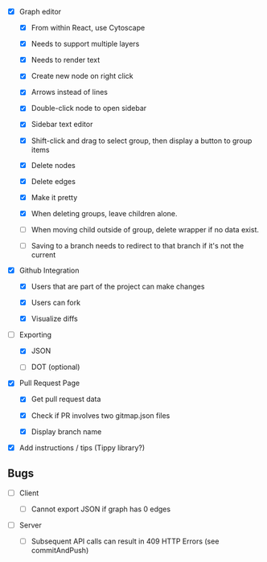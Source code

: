 - [x] Graph editor

    - [x] From within React, use Cytoscape

    - [x] Needs to support multiple layers

    - [x] Needs to render text

    - [x] Create new node on right click

    - [x] Arrows instead of lines

    - [x] Double-click node to open sidebar

    - [x] Sidebar text editor

    - [x] Shift-click and drag to select group, then display a button to group items

    - [x] Delete nodes

    - [x] Delete edges

    - [x] Make it pretty

    - [x] When deleting groups, leave children alone.
    
    - [ ] When moving child outside of group, delete wrapper if no data exist.

    - [ ] Saving to a branch needs to redirect to that branch if it's not the current

- [x] Github Integration

    - [x] Users that are part of the project can make changes

    - [x] Users can fork

    - [x] Visualize diffs

- [ ] Exporting

    - [x] JSON

    - [ ] DOT (optional)

- [x] Pull Request Page

    - [x] Get pull request data

    - [x] Check if PR involves two gitmap.json files

    - [x] Display branch name

- [x] Add instructions / tips (Tippy library?)

## Bugs

- [ ] Client

    - [ ] Cannot export JSON if graph has 0 edges

- [ ] Server

    - [ ] Subsequent API calls can result in 409 HTTP Errors (see commitAndPush) 
